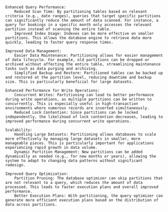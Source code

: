 

    Enhanced Query Performance:
        Reduced Scan Time: By partitioning tables based on relevant criteria (e.g., date ranges), queries that target specific partitions can significantly reduce the amount of data scanned. For instance, a query for bookings in a specific month only accesses the relevant partition instead of scanning the entire table.
        Improved Index Usage: Indexes can be more effective on smaller partitions. This allows the database engine to retrieve data more quickly, leading to faster query response times.

    Improved Data Management:
        Easier Data Maintenance: Partitioning allows for easier management of data lifecycle. For example, old partitions can be dropped or archived without affecting the entire table, streamlining maintenance tasks such as data purging and archiving.
        Simplified Backup and Restore: Partitioned tables can be backed up and restored at the partition level, reducing downtime and backup size. This is particularly beneficial for large datasets.

    Enhanced Performance for Write Operations:
        Concurrent Writes: Partitioning can lead to better performance during write operations, as multiple partitions can be written to concurrently. This is especially useful in high-transaction environments where numerous records are inserted simultaneously.
        Reduced Lock Contention: Since partitions can be locked independently, the likelihood of lock contention decreases, leading to improved performance during concurrent write operations.

    Scalability:
        Handling Large Datasets: Partitioning allows databases to scale more effectively by managing large datasets in smaller, more manageable pieces. This is particularly important for applications experiencing rapid growth in data volume.
        Dynamic Partition Management: New partitions can be added dynamically as needed (e.g., for new months or years), allowing the system to adapt to changing data patterns without significant redesign.

    Improved Query Optimization:
        Partition Pruning: The database optimizer can skip partitions that are not relevant to a query, which reduces the amount of data processed. This leads to faster execution plans and overall improved performance.
        Better Execution Plans: With partitioning, the query optimizer can generate more efficient execution plans based on the distribution of data across partitions.

